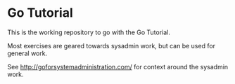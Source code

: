 Go Tutorial
================

This is the working repository to go with the Go Tutorial.

Most exercises are geared towards sysadmin work, but can be
used for general work.

See http://goforsystemadministration.com/ for context around
the sysadmin work.

